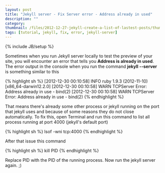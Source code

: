 ```yaml
---
layout: post
title: "Jekyll server - Fix Server error - Address already in used"
description: ""
category: 
thumbnail: /files/2012-12-27-jekyll-create-a-list-of-lastest-posts/thumbnail.png
tags: [tutorial, jekyll, fix, error, jekyll-server]
---
```

{% include JB/setup %}

Sometimes when you run Jekyll server locally to test the preview of your site,
you will encounter an error that tells you **Address is already in used**. The
error output in the console when you run the command **jekyll --server** is
something similar to this

{% highlight sh %}
[2012-12-30 00:10:58] INFO  ruby 1.9.3 (2012-11-10) [x86_64-darwin12.2.0]
[2012-12-30 00:10:58] WARN  TCPServer Error: Address already in use - bind(2)
[2012-12-30 00:10:58] WARN  TCPServer Error: Address already in use - bind(2)
{% endhighlight %}

That means there's already some other process or jekyll running on the port that
jekyll uses and
because of some reasons they do not close automatically. To fix this, open
Terminal and run this command to list all process running at port 4000 (jekyll's
default port)

{% highlight sh %}
lsof -wni tcp:4000
{% endhighlight %}

After that issue this command

{% highlight sh %}
kill PID
{% endhighlight %}

Replace PID with the PID of the running process. Now run the jekyll server
again. ;)
